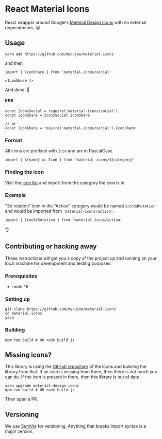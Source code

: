 # React Material Icons

React wrapper around Google's [Material Design Icons](material.io/icons/) with no external dependencies. 😍

## Usage

```
yarn add https://github.com/mycujoo/material-icons
```

and then

```
import { IconShare } from 'material-icons/social'

<IconShare />
```

And done! 🎉

#### ES6

```
const IconsSocial = require('material-icons/social')
const IconShare = IconsSocial.IconShare

// or
const IconShare = require('material-icons/social').IconShare
```

### Format

All icons are prefixed with `Icon` and are in PascalCase.

```
import { ${name} as Icon } from 'material-icons/${category}'
```

### Finding the icon

Visit the [icon list](https://material.io/icons/) and import from the category the icon is in.

### Example

"3d rotation" icon in the "Action" category would be named `Icon3dRotation` and would be imported from `'material-icons/action'`.

```
import { Icon3dRotation } from 'material-icons/action'
```

👌

## Contributing or hacking away

These instructions will get you a copy of the project up and running on your local machine for development and testing purposes.

### Prerequisites

- node ^6

### Setting up

```
git clone https://github.com/mycujoo/material-icons
cd material-icons
yarn
```

### Building

```
npm run build # OR node build.js
```

## Missing icons?

This library is using the [GitHub repository](https://github.com/google/material-design-icons) of the icons and building the library from that. If an icon is missing from there, then there is not much you can do. If the icon is present in there, then this library is out of date.

```
yarn upgrade material-design-icons
npm run build # OR node build.js
```

Then open a PR.

## Versioning

We use [SemVer](http://semver.org/) for versioning. Anything that breaks import syntax is a major version.
